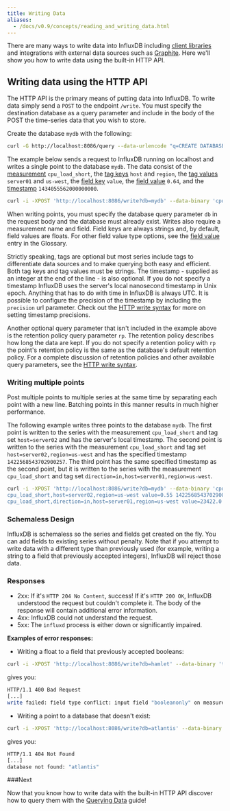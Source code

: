 ```yaml
---
title: Writing Data
aliases:
  - /docs/v0.9/concepts/reading_and_writing_data.html
---
```


There are many ways to write data into InfluxDB including [client libraries](../clients/api.html) and integrations with external data sources such as [Graphite](../write_protocols/graphite.html). Here we'll show you how to write data using the built-in HTTP API.

## Writing data using the HTTP API
The HTTP API is the primary means of putting data into InfluxDB. To write data simply send a `POST` to the endpoint `/write`. You must specify the destination database as a query parameter and include in the body of the POST the time-series data that you wish to store. 

Create the database `mydb` with the following:

```sh
curl -G http://localhost:8086/query --data-urlencode "q=CREATE DATABASE mydb"
```
The example below sends a request to InfluxDB running on localhost and writes a single point to the database `mydb`. The data consist of the [measurement](../concepts/glossary.html#measurement) `cpu_load_short`, the [tag keys](../concepts/glossary.html#tag-key) `host` and `region`, the [tag values](../concepts/glossary.html#tag-value) `server01` and `us-west`, the [field key](../concepts/glossary.html#field-key) `value`, the [field value](../concepts/glossary.html#field-value) `0.64`, and the [timestamp](../concepts/glossary.html#timestamp) `1434055562000000000`.

```sh
curl -i -XPOST 'http://localhost:8086/write?db=mydb' --data-binary 'cpu_load_short,host=server01,region=us-west value=0.64 1434055562000000000'
```
When writing points, you must specify the database query parameter `db` in the request body and the database must already exist. Writes also require a measurement name and field. Field keys are always strings and, by default, field values are floats. For other field value type options, see the [field value](../concepts/glossary.html#field-value) entry in the Glossary. 

Strictly speaking, tags are optional but most series include tags to differentiate data sources and to make querying both easy and efficient. Both tag keys and tag values must be strings. The timestamp - supplied as an integer at the end of the line - is also optional. If you do not specify a timestamp InfluxDB uses the server's local nanosecond timestamp in Unix epoch. Anything that has to do with time in InfluxDB is always UTC. It is possible to configure the precision of the timestamp by including the `precision` url parameter. Check out the [HTTP write syntax](../write_protocols/write_syntax.html#http) for more on setting timestamp precisions. 

Another optional query parameter that isn't included in the example above is the retention policy query parameter `rp`. The retention policy describes how long the data are kept. If you do not specify a retention policy with `rp` the point's retention policy is the same as the database's default retention policy. For a complete discussion of retention policies and other available query parameters, see the [HTTP write syntax](../write_protocols/write_syntax.html#http).

### Writing multiple points
Post multiple points to multiple series at the same time by separating each point with a new line. Batching points in this manner results in much higher performance.

The following example writes three points to the database `mydb`. The first point is written to the series with the measurement `cpu_load_short` and tag set `host=server02` and has the server's local timestamp. The second point is written to the series with the measurement `cpu_load_short` and tag set `host=server02,region=us-west` and has the specified timestamp `1422568543702900257`. The third point has the same specified timestamp as the second point, but it is written to the series with the measurement `cpu_load_short` and tag set `direction=in,host=server01,region=us-west`.

```sh
curl -i -XPOST 'http://localhost:8086/write?db=mydb' --data-binary 'cpu_load_short,host=server02 value=0.67
cpu_load_short,host=server02,region=us-west value=0.55 1422568543702900257
cpu_load_short,direction=in,host=server01,region=us-west value=23422.0 1422568543702900257'
```
### Schemaless Design
InfluxDB is schemaless so the series and fields get created on the fly. You can add fields to existing series without penalty. Note that if you attempt to write data with a different type than previously used (for example, writing a string to a field that previously accepted integers), InfluxDB will reject those data.

### Responses
* 2xx: If it's `HTTP 204 No Content`, success! If it's  `HTTP 200 OK`, InfluxDB understood the request but couldn't complete it. The body of the response will contain additional error information.
* 4xx: InfluxDB could not understand the request.
* 5xx: The `influxd` process is either down or significantly impaired.

**Examples of error responses:**

* Writing a float to a field that previously accepted booleans:

```sh
curl -i -XPOST 'http://localhost:8086/write?db=hamlet' --data-binary 'tobeornottobe booleanonly=5'
```

gives you:

```sh
HTTP/1.1 400 Bad Request
[...]
write failed: field type conflict: input field "booleanonly" on measurement "tobeornottobe" is type float64, already exists as type boolean
```

* Writing a point to a database that doesn't exist:

```sh
curl -i -XPOST 'http://localhost:8086/write?db=atlantis' --data-binary 'liters value=10'
```
gives you:

```sh
HTTP/1.1 404 Not Found
[...]
database not found: "atlantis"
```
###Next

Now that you know how to write data with the built-in HTTP API discover how to query them with the [Querying Data](../guides/querying_data.html) guide!

